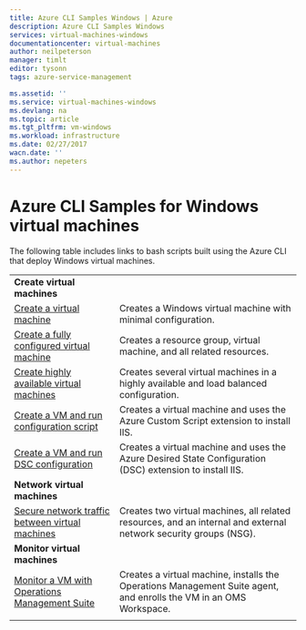 ```yaml
---
title: Azure CLI Samples Windows | Azure
description: Azure CLI Samples Windows
services: virtual-machines-windows
documentationcenter: virtual-machines
author: neilpeterson
manager: timlt
editor: tysonn
tags: azure-service-management

ms.assetid: ''
ms.service: virtual-machines-windows
ms.devlang: na
ms.topic: article
ms.tgt_pltfrm: vm-windows
ms.workload: infrastructure
ms.date: 02/27/2017
wacn.date: ''
ms.author: nepeters
---
```


# Azure CLI Samples for Windows virtual machines

The following table includes links to bash scripts built using the Azure CLI that deploy Windows virtual machines.

| | |
|---|---|
|**Create virtual machines**||
| [Create a virtual machine](./scripts/virtual-machines-windows-cli-sample-create-vm-quick-create.md) | Creates a Windows virtual machine with minimal configuration. |
| [Create a fully configured virtual machine](./scripts/virtual-machines-windows-cli-sample-create-vm.md) | Creates a resource group, virtual machine, and all related resources.|
| [Create highly available virtual machines](./scripts/virtual-machines-windows-cli-sample-nlb.md) | Creates several virtual machines in a highly available and load balanced configuration. |
| [Create a VM and run configuration script](./scripts/virtual-machines-windows-cli-sample-create-vm-iis.md) | Creates a virtual machine and uses the Azure Custom Script extension to install IIS. |
| [Create a VM and run DSC configuration](./scripts/virtual-machines-windows-cli-sample-create-iis-using-dsc.md) | Creates a virtual machine and uses the Azure Desired State Configuration (DSC) extension to install IIS. |
|**Network virtual machines**||
| [Secure network traffic between virtual machines](./scripts/virtual-machines-windows-cli-sample-create-vm-nsg.md) | Creates two virtual machines, all related resources, and an internal and external network security groups (NSG). |
|**Monitor virtual machines**||
| [Monitor a VM with Operations Management Suite](./scripts/virtual-machines-windows-cli-sample-create-vm-oms.md) | Creates a virtual machine, installs the Operations Management Suite agent, and enrolls the VM in an OMS Workspace.  |
| | |